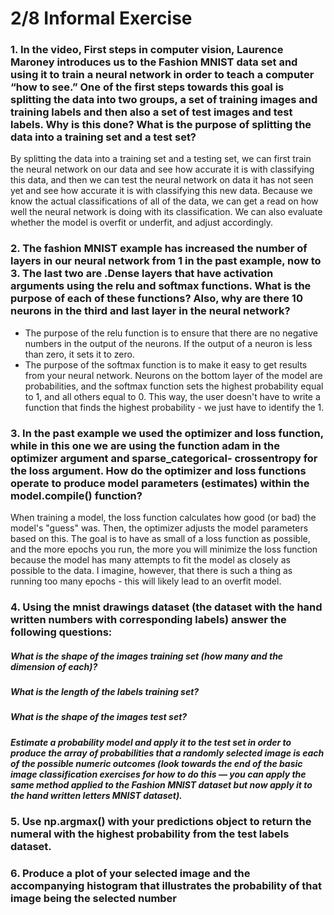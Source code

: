 # 2/8 Informal Exercise

### 1. In the video, First steps in computer vision, Laurence Maroney introduces us to the Fashion MNIST data set and using it to train a neural network in order to teach a computer “how to see.” One of the first steps towards this goal is splitting the data into two groups, a set of training images and training labels and then also a set of test images and test labels. Why is this done? What is the purpose of splitting the data into a training set and a test set?

By splitting the data into a training set and a testing set, we can first train the neural network on our data and see how accurate it is with classifying this data, and then we can test the neural network on data it has not seen yet and see how accurate it is with classifying this new data. Because we know the actual classifications of all of the data, we can get a read on how well the neural network is doing with its classification. We can also evaluate whether the model is overfit or underfit, and adjust accordingly. 

### 2. The fashion MNIST example has increased the number of layers in our neural network from 1 in the past example, now to 3. The last two are .Dense layers that have activation arguments using the relu and softmax functions. What is the purpose of each of these functions? Also, why are there 10 neurons in the third and last layer in the neural network?

  * The purpose of the relu function is to ensure that there are no negative numbers in the output of the neurons. If the output of a neuron is less than zero, it sets it to zero.
  * The purpose of the softmax function is to make it easy to get results from your neural network. Neurons on the bottom layer of the model are probabilities, and the softmax function sets the highest probability equal to 1, and all others equal to 0. This way, the user doesn't have to write a function that finds the highest probability - we just have to identify the 1. 

### 3. In the past example we used the optimizer and loss function, while in this one we are using the function adam in the optimizer argument and sparse_categorical- crossentropy for the loss argument. How do the optimizer and loss functions operate to produce model parameters (estimates) within the model.compile() function?

When training a model, the loss function calculates how good (or bad) the model's "guess" was. Then, the optimizer adjusts the model parameters based on this. The goal is to have as small of a loss function as possible, and the more epochs you run, the more you will minimize the loss function because the model has many attempts to fit the model as closely as possible to the data. I imagine, however, that there is such a thing as running too many epochs - this will likely lead to an overfit model. 

### 4. Using the mnist drawings dataset (the dataset with the hand written numbers with corresponding labels) answer the following questions:
##### What is the shape of the images training set (how many and the dimension of each)?
##### What is the length of the labels training set?
##### What is the shape of the images test set?
##### Estimate a probability model and apply it to the test set in order to produce the array of probabilities that a randomly selected image is each of the possible numeric outcomes (look towards the end of the basic image classification exercises for how to do this — you can apply the same method applied to the Fashion MNIST dataset but now apply it to the hand written letters MNIST dataset).

### 5. Use np.argmax() with your predictions object to return the numeral with the highest probability from the test labels dataset.

### 6. Produce a plot of your selected image and the accompanying histogram that illustrates the probability of that image being the selected number
